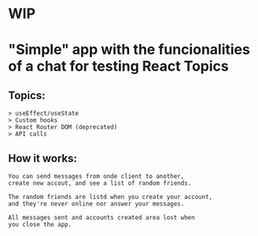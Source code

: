 # WIP

# "Simple" app with the funcionalities of a chat for testing React Topics

## Topics:
    > useEffect/useState
    > Custom hooks
    > React Router DOM (deprecated)
    > API calls

## How it works:
    You can send messages from onde client to another,
    create new accout, and see a list of random friends.

    The random friends are listd when you create your account,
    and they're never online nor answer your messages.
    
    All messages sent and accounts created area lost when 
    you close the app.